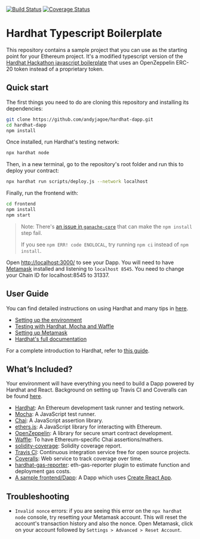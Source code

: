 [![Build Status](https://travis-ci.com/andyjagoe/hardhat-dapp.svg?token=Uy6FPYeyZ1PSDrsp6VVq&branch=main)](https://travis-ci.com/andyjagoe/hardhat-dapp) [![Coverage Status](https://coveralls.io/repos/github/andyjagoe/hardhat-dapp/badge.svg?branch=main)](https://coveralls.io/github/andyjagoe/hardhat-dapp?branch=main)

# Hardhat Typescript Boilerplate

This repository contains a sample project that you can use as the starting point
for your Ethereum project. It's a modified typescript version of the [Hardhat Hackathon 
javascript boilerplate](https://hardhat.org/tutorial) that uses an OpenZeppelin ERC-20 
token instead of a proprietary token.

## Quick start

The first things you need to do are cloning this repository and installing its
dependencies:

```sh
git clone https://github.com/andyjagoe/hardhat-dapp.git
cd hardhat-dapp
npm install
```

Once installed, run Hardhat's testing network:

```sh
npx hardhat node
```

Then, in a new terminal, go to the repository's root folder and run this to
deploy your contract:

```sh
npx hardhat run scripts/deploy.js --network localhost
```

Finally, run the frontend with:

```sh
cd frontend
npm install
npm start
```

> Note: There's [an issue in `ganache-core`](https://github.com/trufflesuite/ganache-core/issues/650) that can make the `npm install` step fail. 
>
> If you see `npm ERR! code ENOLOCAL`, try running `npm ci` instead of `npm install`.

Open [http://localhost:3000/](http://localhost:3000/) to see your Dapp. You will
need to have [Metamask](https://metamask.io) installed and listening to
`localhost 8545`. You need to change your Chain ID for localhost:8545 to 31337.

## User Guide

You can find detailed instructions on using Hardhat and many tips in [here](https://hardhat.org/tutorial).

- [Setting up the environment](https://hardhat.org/tutorial/1-setup/)
- [Testing with Hardhat, Mocha and Waffle](https://hardhat.org/tutorial/5-test/)
- [Setting up Metamask](https://hardhat.org/tutorial/8-frontend/#setting-up-metamask)
- [Hardhat's full documentation](https://hardhat.org/getting-started/)

For a complete introduction to Hardhat, refer to [this guide](https://hardhat.org/getting-started/#overview).

## What’s Included?

Your environment will have everything you need to build a Dapp powered by Hardhat and React. Background on setting up Travis CI and Coveralls can be found [here](https://forum.openzeppelin.com/t/test-smart-contracts-like-a-rockstar/1001).

- [Hardhat](https://hardhat.org/): An Ethereum development task runner and testing network.
- [Mocha](https://mochajs.org/): A JavaScript test runner.
- [Chai](https://www.chaijs.com/): A JavaScript assertion library.
- [ethers.js](https://docs.ethers.io/ethers.js/html/): A JavaScript library for interacting with Ethereum.
- [OpenZeppelin](https://openzeppelin.com/): A library for secure smart contract development.
- [Waffle](https://github.com/EthWorks/Waffle/): To have Ethereum-specific Chai assertions/mathers.
- [solidity-coverage](https://hardhat.org/plugins/solidity-coverage.html): Solidity coverage report.
- [Travis CI](https://www.travis-ci.com/): Continuous integration service free for open source projects.
- [Coveralls](https://coveralls.io/v): Web service to track coverage over time.
- [hardhat-gas-reporter](https://hardhat.org/plugins/hardhat-gas-reporter.html): eth-gas-reporter plugin to estimate function and deployment gas costs.
- [A sample frontend/Dapp](./frontend): A Dapp which uses [Create React App](https://github.com/facebook/create-react-app).

## Troubleshooting

- `Invalid nonce` errors: if you are seeing this error on the `npx hardhat node`
  console, try resetting your Metamask account. This will reset the account's
  transaction history and also the nonce. Open Metamask, click on your account
  followed by `Settings > Advanced > Reset Account`.
